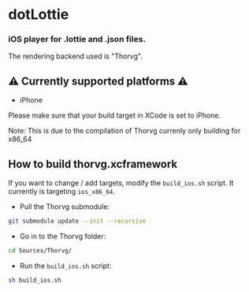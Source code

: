 # dotLottie

### iOS player for .lottie and .json files.

The rendering backend used is "Thorvg".

## ⚠️ Currently supported platforms ⚠️

- iPhone

Please make sure that your build target in XCode is set to iPhone.

Note: This is due to the compilation of Thorvg currenly only building for x86_64


## How to build thorvg.xcframework

If you want to change / add targets, modify the ```build_ios.sh``` script.
It currently is targeting ```ios_x86_64```.

- Pull the Thorvg submodule:

```bash
git submodule update --init --recursive
```

- Go in to the Thorvg folder:

```bash
cd Sources/Thorvg/
```

- Run the ```build_ios.sh``` script:

```bash
sh build_ios.sh
```

